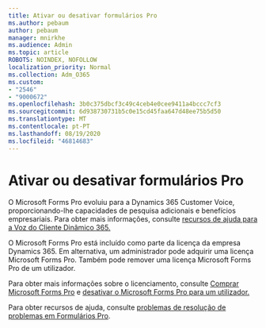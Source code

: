 ```yaml
---
title: Ativar ou desativar formulários Pro
ms.author: pebaum
author: pebaum
manager: mnirkhe
ms.audience: Admin
ms.topic: article
ROBOTS: NOINDEX, NOFOLLOW
localization_priority: Normal
ms.collection: Adm_O365
ms.custom:
- "2546"
- "9000672"
ms.openlocfilehash: 3b0c375dbcf3c49c4ceb4e0cee9411a4bccc7cf3
ms.sourcegitcommit: 6d938730731b5c0e15cd45faa647d48ee75b5d50
ms.translationtype: MT
ms.contentlocale: pt-PT
ms.lasthandoff: 08/19/2020
ms.locfileid: "46814683"
---
```

# <a name="enable-or-disable-forms-pro"></a>Ativar ou desativar formulários Pro

O Microsoft Forms Pro evoluiu para a Dynamics 365 Customer Voice, proporcionando-lhe capacidades de pesquisa adicionais e benefícios empresariais. Para obter mais informações, consulte [recursos de ajuda para a Voz do Cliente Dinâmico 365.](https://go.microsoft.com/fwlink/p/?linkid=2128357)  

O Microsoft Forms Pro está incluído como parte da licença da empresa Dynamics 365. Em alternativa, um administrador pode adquirir uma licença Microsoft Forms Pro. Também pode remover uma licença Microsoft Forms Pro de um utilizador.  

Para obter mais informações sobre o licenciamento, consulte [Comprar Microsoft Forms Pro](https://docs.microsoft.com/forms-pro/purchase#purchase-microsoft-forms-pro-for-users-in-a-dynamics-365-tenant) e [desativar o Microsoft Forms Pro para um utilizador.](https://docs.microsoft.com/forms-pro/purchase#disable-microsoft-forms-pro-for-a-user-1)
  
Para obter recursos de ajuda, consulte [problemas de resolução de problemas em Formulários Pro](https://docs.microsoft.com/forms-pro/troubleshoot).